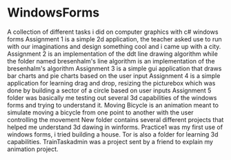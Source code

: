 # WindowsForms
A collection of different tasks i did on computer graphics with c# windows forms
Assignment 1 is a simple 2d application, the teacher asked use to run with our imaginations and design something cool
and i came up with a city.
Assignment 2 is an implementation of the ddt line drawing algorithm
while the folder named bresenhalm's line algorithm is an implementation of the bresenhalm's algorithm
Assignment 3 is a simple gui application that draws bar charts and pie charts based on the user input
Assignment 4 is a simple application for learning drag and drop, resizing the picturebox which was done by building
a sector of a circle based on user inputs
Assignment 5 folder was basically me testing out several 3d capabilities of the windows forms and trying to understand it.
Moving Bicycle is an animation meant to simulate moving a bicycle from one point to another with the user controlling the movement
New folder contains several different projects that helped me understand 3d dawing in winforms.
Practice1 was my first use of windows forms, i tried building a house.
Tor is also a folder for learning 3d capabilities.
TrainTaskadmin was a project sent by a friend to explain my animation project.
